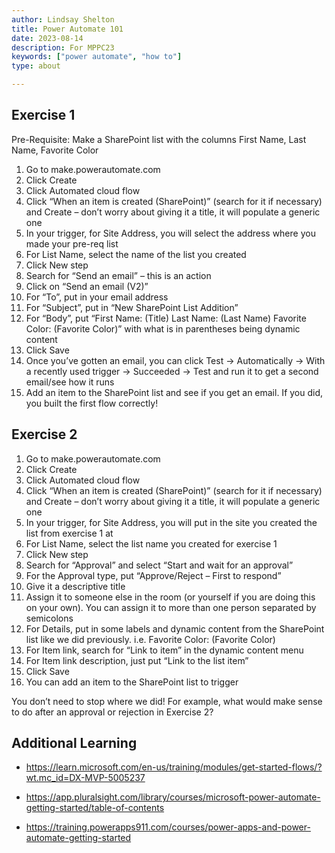 ```yaml
---
author: Lindsay Shelton
title: Power Automate 101
date: 2023-08-14
description: For MPPC23
keywords: ["power automate", "how to"]
type: about

---
```


## Exercise 1

Pre-Requisite: Make a SharePoint list with the columns First Name, Last Name, Favorite Color
1. Go to make.powerautomate.com
2. Click Create
3. Click Automated cloud flow
4. Click “When an item is created (SharePoint)” (search for it if necessary) and Create – don’t worry about giving it a title, it will populate a generic one
5. In your trigger, for Site Address, you will select the address where you made your pre-req list
6. For List Name, select the name of the list you created
7. Click New step
8. Search for “Send an email” – this is an action
9. Click on “Send an email (V2)”
10. For “To”, put in your email address
11. For “Subject”, put in “New SharePoint List Addition”
12. For “Body”, put “First Name: (Title) Last Name: (Last Name) Favorite Color: (Favorite Color)” with what is in parentheses being dynamic content
13. Click Save
14. Once you’ve gotten an email, you can click Test -> Automatically -> With a recently used trigger -> Succeeded -> Test and run it to get a second email/see how it runs
15. Add an item to the SharePoint list and see if you get an email. If you did, you built the first flow correctly!

## Exercise 2

1. Go to make.powerautomate.com
2. Click Create
3. Click Automated cloud flow
4. Click “When an item is created (SharePoint)” (search for it if necessary) and Create – don’t worry about giving it a title, it will populate a generic one
5. In your trigger, for Site Address, you will put in the site you created the list from exercise 1 at
6. For List Name, select the list name you created for exercise 1
7. Click New step
8. Search for “Approval” and select “Start and wait for an approval”
9. For the Approval type, put “Approve/Reject – First to respond”
10. Give it a descriptive title
11. Assign it to someone else in the room (or yourself if you are doing this on your own).  You can assign it to more than one person separated by semicolons
12. For Details, put in some labels and dynamic content from the SharePoint list like we did previously. i.e. Favorite Color: (Favorite Color)
13. For Item link, search for “Link to item” in the dynamic content menu
14. For Item link description, just put “Link to the list item”
15. Click Save
16. You can add an item to the SharePoint list to trigger

You don’t need to stop where we did!  For example, what would make sense to do after an approval or rejection in Exercise 2?

## Additional Learning

* https://learn.microsoft.com/en-us/training/modules/get-started-flows/?wt.mc_id=DX-MVP-5005237

* https://app.pluralsight.com/library/courses/microsoft-power-automate-getting-started/table-of-contents 

* https://training.powerapps911.com/courses/power-apps-and-power-automate-getting-started 


